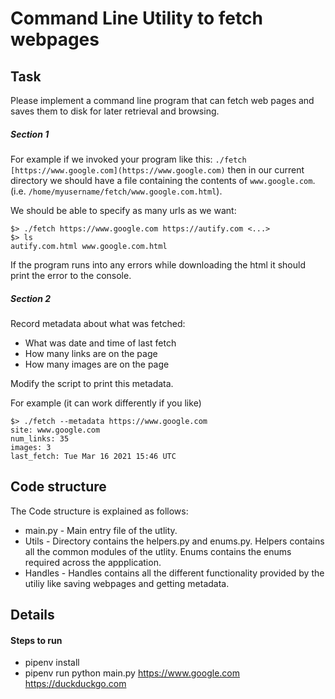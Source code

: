 Command Line Utility to fetch webpages
=========

Task
----

Please implement a command line program that can fetch web pages and saves them to disk for later retrieval and browsing.

##### Section 1

For example if we invoked your program like this: `./fetch [https://www.google.com](https://www.google.com)` then in our current directory we should have a file containing the contents of `www.google.com`. (i.e. `/home/myusername/fetch/www.google.com.html`).

We should be able to specify as many urls as we want:

```
$> ./fetch https://www.google.com https://autify.com <...>
$> ls
autify.com.html www.google.com.html
```

If the program runs into any errors while downloading the html it should print the error to the console.

##### Section 2

Record metadata about what was fetched:

- What was date and time of last fetch
- How many links are on the page
- How many images are on the page

Modify the script to print this metadata.

For example (it can work differently if you like)

```
$> ./fetch --metadata https://www.google.com
site: www.google.com
num_links: 35
images: 3
last_fetch: Tue Mar 16 2021 15:46 UTC
```

Code structure
----
The Code structure is explained as follows:

- main.py - Main entry file of the utlity.
- Utils - Directory contains the helpers.py and enums.py. Helpers contains all the common modules of the utlity. Enums contains the enums required across the appplication.
- Handles - Handles contains all the different functionality provided by the utiliy like saving webpages and getting metadata.

Details
----

#### Steps to run

- pipenv install
- pipenv run python main.py https://www.google.com https://duckduckgo.com
